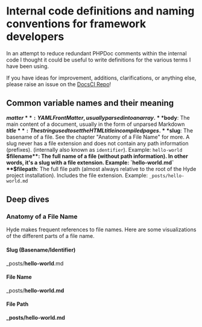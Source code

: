 # Internal code definitions and naming conventions for framework developers

In an attempt to reduce redundant PHPDoc comments within the internal code I thought it could be useful to write definitions for the various terms I have been using.

If you have ideas for improvement, additions, clarifications, or anything else, please raise an issue on the [DocsCI Repo](https://github.com/hydephp/DocsCI)!

## Common variable names and their meaning
**$matter**: YAML Front Matter, usually parsed into an array.
**$body**: The main content of a document, usually in the form of unparsed Markdown
**$title**: The string used to set the HTML title in compiled pages.
**$slug**: The basename of a file. See the chapter "Anatomy of a File Name" for more. A slug never has a file extension and does not contain any path information (prefixes). (internally also known as `identifier`).
Example: `hello-world`
**$filename**: The full name of a file (without path information). In other words, it's a slug with a file extension.
Example: `hello-world.md`
**$filepath**: The full file path (almost always relative to the root of the Hyde project installation). Includes the file extension.
Example: `_posts/hello-world.md`

## Deep dives

### Anatomy of a File Name
Hyde makes frequent references to file names. Here are some visualizations of the different parts of a file name.
 
#### Slug (Basename/Identifier)
_posts/**hello-world**.md

#### File Name
_posts/**hello-world.md**

#### File Path
**_posts/hello-world.md**
